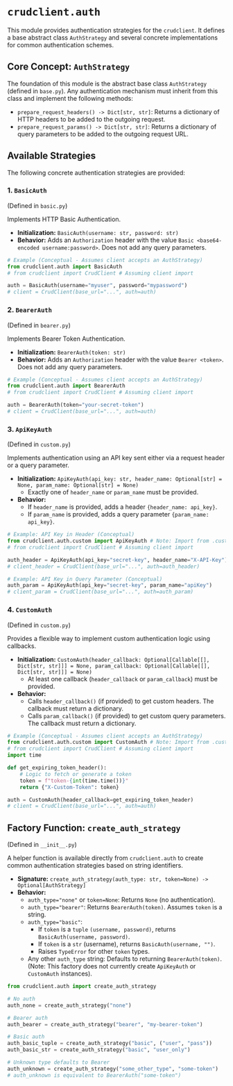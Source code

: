 # `crudclient.auth`

This module provides authentication strategies for the `crudclient`. It defines a base abstract class `AuthStrategy` and several concrete implementations for common authentication schemes.

## Core Concept: `AuthStrategy`

The foundation of this module is the abstract base class `AuthStrategy` (defined in `base.py`). Any authentication mechanism must inherit from this class and implement the following methods:

*   `prepare_request_headers() -> Dict[str, str]`: Returns a dictionary of HTTP headers to be added to the outgoing request.
*   `prepare_request_params() -> Dict[str, str]`: Returns a dictionary of query parameters to be added to the outgoing request URL.

## Available Strategies

The following concrete authentication strategies are provided:

### 1. `BasicAuth`

(Defined in `basic.py`)

Implements HTTP Basic Authentication.

*   **Initialization:** `BasicAuth(username: str, password: str)`
*   **Behavior:** Adds an `Authorization` header with the value `Basic <base64-encoded username:password>`. Does not add any query parameters.

```python
# Example (Conceptual - Assumes client accepts an AuthStrategy)
from crudclient.auth import BasicAuth
# from crudclient import CrudClient # Assuming client import

auth = BasicAuth(username="myuser", password="mypassword")
# client = CrudClient(base_url="...", auth=auth)
```

### 2. `BearerAuth`

(Defined in `bearer.py`)

Implements Bearer Token Authentication.

*   **Initialization:** `BearerAuth(token: str)`
*   **Behavior:** Adds an `Authorization` header with the value `Bearer <token>`. Does not add any query parameters.

```python
# Example (Conceptual - Assumes client accepts an AuthStrategy)
from crudclient.auth import BearerAuth
# from crudclient import CrudClient # Assuming client import

auth = BearerAuth(token="your-secret-token")
# client = CrudClient(base_url="...", auth=auth)
```

### 3. `ApiKeyAuth`

(Defined in `custom.py`)

Implements authentication using an API key sent either via a request header or a query parameter.

*   **Initialization:** `ApiKeyAuth(api_key: str, header_name: Optional[str] = None, param_name: Optional[str] = None)`
    *   Exactly one of `header_name` or `param_name` must be provided.
*   **Behavior:**
    *   If `header_name` is provided, adds a header `{header_name: api_key}`.
    *   If `param_name` is provided, adds a query parameter `{param_name: api_key}`.

```python
# Example: API Key in Header (Conceptual)
from crudclient.auth.custom import ApiKeyAuth # Note: Import from .custom
# from crudclient import CrudClient # Assuming client import

auth_header = ApiKeyAuth(api_key="secret-key", header_name="X-API-Key")
# client_header = CrudClient(base_url="...", auth=auth_header)

# Example: API Key in Query Parameter (Conceptual)
auth_param = ApiKeyAuth(api_key="secret-key", param_name="apiKey")
# client_param = CrudClient(base_url="...", auth=auth_param)
```

### 4. `CustomAuth`

(Defined in `custom.py`)

Provides a flexible way to implement custom authentication logic using callbacks.

*   **Initialization:** `CustomAuth(header_callback: Optional[Callable[[], Dict[str, str]]] = None, param_callback: Optional[Callable[[], Dict[str, str]]] = None)`
    *   At least one callback (`header_callback` or `param_callback`) must be provided.
*   **Behavior:**
    *   Calls `header_callback()` (if provided) to get custom headers. The callback must return a dictionary.
    *   Calls `param_callback()` (if provided) to get custom query parameters. The callback must return a dictionary.

```python
# Example (Conceptual - Assumes client accepts an AuthStrategy)
from crudclient.auth.custom import CustomAuth # Note: Import from .custom
# from crudclient import CrudClient # Assuming client import
import time

def get_expiring_token_header():
    # Logic to fetch or generate a token
    token = f"token-{int(time.time())}"
    return {"X-Custom-Token": token}

auth = CustomAuth(header_callback=get_expiring_token_header)
# client = CrudClient(base_url="...", auth=auth)
```

## Factory Function: `create_auth_strategy`

(Defined in `__init__.py`)

A helper function is available directly from `crudclient.auth` to create common authentication strategies based on string identifiers.

*   **Signature:** `create_auth_strategy(auth_type: str, token=None) -> Optional[AuthStrategy]`
*   **Behavior:**
    *   `auth_type="none"` or `token=None`: Returns `None` (no authentication).
    *   `auth_type="bearer"`: Returns `BearerAuth(token)`. Assumes `token` is a string.
    *   `auth_type="basic"`:
        *   If `token` is a `tuple` `(username, password)`, returns `BasicAuth(username, password)`.
        *   If `token` is a `str` (username), returns `BasicAuth(username, "")`.
        *   Raises `TypeError` for other `token` types.
    *   Any other `auth_type` string: Defaults to returning `BearerAuth(token)`. (Note: This factory does not currently create `ApiKeyAuth` or `CustomAuth` instances).

```python
from crudclient.auth import create_auth_strategy

# No auth
auth_none = create_auth_strategy("none")

# Bearer auth
auth_bearer = create_auth_strategy("bearer", "my-bearer-token")

# Basic auth
auth_basic_tuple = create_auth_strategy("basic", ("user", "pass"))
auth_basic_str = create_auth_strategy("basic", "user_only")

# Unknown type defaults to Bearer
auth_unknown = create_auth_strategy("some_other_type", "some-token")
# auth_unknown is equivalent to BearerAuth("some-token")